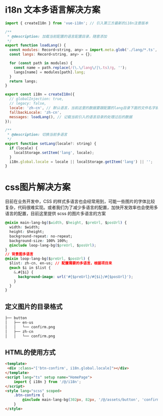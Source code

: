 <!--
 * @Author: Vinton
 * @Date: 2022-08-22 11:08:11
 * @Description: file content
-->
# i18n 文本多语言解决方案

```javascript
import { createI18n } from 'vue-i18n'; // 引入第三方最新的i18n注意版本

/**
 * @description: 加载当前配置的语言配置目录，随意添加
 */
export function loadLang() {
  const modules: Record<string, any> = import.meta.glob('./lang/*.ts', { eager: true });
  const langs: Record<string, any> = {};

  for (const path in modules) {
    const name = path.replace(/(\.\/lang\/|\.ts)/g, '');
    langs[name] = modules[path].lang;
  }
  return langs;
}

export const i18n = createI18n({
  // globalInjection: true,
  // legacy: false,
  locale: 'zh-cn', // 默认语言，当前这里的数据要跟配置的lang目录下面的文件名字前缀一致
  fallbackLocale: 'zh-cn',
  messages: loadLang(), // 记载当前引入的语言目录的处理过后的数据
});

/**
 * @description: 切换当前多语言
 */
export function setLang(locale?: string) {
  if (locale) {
    localStorage.setItem('lang', locale);
  }
  i18n.global.locale = locale || localStorage.getItem('lang') || '';
}
```

# css图片解决方案

目前在业务开发中，CSS 的样式多语言也会经常用到，可能一些图片的字体比较复杂，代码很难实现。或者我们为了减少多语言的配置，加快开发效率也会使用多语言的配置，目前这里提供 scss 的图片多语言的方案

```css
@mixin main-lang-bg($width, $height, $preUrl, $posUrl) {
  width: $width;
  height: $height;
  background-repeat: no-repeat;
  background-size: 100% 100%;
  @include loop-lang-bg($preUrl, $posUrl);
}
// 背景图多语言
@mixin loop-lang-bg($preUrl, $posUrl) {
  $list: zh-cn, en-us; // 配置需要的多语言，根据项目来
  @each $i in $list {
    &.#{$i} {
      background-image: url('#{$preUrl}/#{$i}/#{$posUrl}');
    }
  }
}
```
## 定义图片的目录格式
```bash
├── button
│   ├── en-us
│   │   └── confirm.png
│   ├── zh-cn
│   │   └── confirm.png
```

## HTML的使用方式

```html
<template>
 <div :class="['btn-confirm', i18n.global.locale]"></div>
</template>
<script lang="ts" setup name="HomePage">
    import { i18n } from '/@/i18n';
</script>
<style lang="scss" scoped>
    .btn-confirm {
        @include main-lang-bg(302px, 82px, '/@/assets/button', 'confirm.png');
    }
</style>
```
